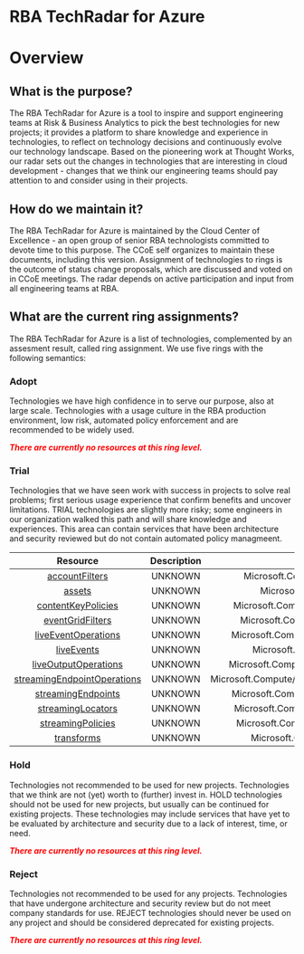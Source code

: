 
RBA TechRadar for Azure
=======================

# Overview

## What is the purpose?


The RBA TechRadar for Azure is a tool to inspire and support engineering teams at Risk & Business Analytics to pick the best technologies for new projects; it provides a platform to share knowledge and experience in technologies, to reflect on technology decisions and continuously evolve our technology landscape.  Based on the pioneering work at Thought Works, our radar sets out the changes in technologies that are interesting in cloud development - changes that we think our engineering teams should pay attention to and consider using in their projects.
## How do we maintain it?


The RBA TechRadar for Azure is maintained by the Cloud Center of Excellence - an open group of senior RBA technologists committed to devote time to this purpose.  The CCoE self organizes to maintain these documents, including this version.  Assignment of technologies to rings is the outcome of status change proposals, which are discussed and voted on in CCoE meetings.  The radar depends on active participation and input from all engineering teams at RBA.
## What are the current ring assignments?


The RBA TechRadar for Azure is a list of technologies, complemented by an assesment result, called ring assignment.  We use five rings with the following semantics:
### Adopt


Technologies we have high confidence in to serve our purpose, also at large scale.  Technologies with a usage culture in the RBA production environment, low risk, automated policy enforcement and are recommended to be widely used.  
  
***<font color="red"> There are currently no resources at this ring level. </font>***
### Trial


Technologies that we have seen work with success in projects to solve real problems;  first serious usage experience that confirm benefits and uncover limitations.  TRIAL technologies are slightly more risky; some engineers in our organization walked this path and will share knowledge and experiences.  This area can contain services that have been architecture and security reviewed but do not contain automated policy managmeent.  

|Resource|Description|Path|Status|
| :---: | :---: | :---: | :---: |
|[accountFilters](https://github.com/openrba/python-azure-techradar/tree/master/Microsoft.Compute/mediaservices/accountFilters)|UNKNOWN|Microsoft.Compute/mediaservices/accountFilters|TRIAL|
|[assets](https://github.com/openrba/python-azure-techradar/tree/master/Microsoft.Compute/mediaservices/assets)|UNKNOWN|Microsoft.Compute/mediaservices/assets|TRIAL|
|[contentKeyPolicies](https://github.com/openrba/python-azure-techradar/tree/master/Microsoft.Compute/mediaservices/contentKeyPolicies)|UNKNOWN|Microsoft.Compute/mediaservices/contentKeyPolicies|TRIAL|
|[eventGridFilters](https://github.com/openrba/python-azure-techradar/tree/master/Microsoft.Compute/mediaservices/eventGridFilters)|UNKNOWN|Microsoft.Compute/mediaservices/eventGridFilters|TRIAL|
|[liveEventOperations](https://github.com/openrba/python-azure-techradar/tree/master/Microsoft.Compute/mediaservices/liveEventOperations)|UNKNOWN|Microsoft.Compute/mediaservices/liveEventOperations|TRIAL|
|[liveEvents](https://github.com/openrba/python-azure-techradar/tree/master/Microsoft.Compute/mediaservices/liveEvents)|UNKNOWN|Microsoft.Compute/mediaservices/liveEvents|TRIAL|
|[liveOutputOperations](https://github.com/openrba/python-azure-techradar/tree/master/Microsoft.Compute/mediaservices/liveOutputOperations)|UNKNOWN|Microsoft.Compute/mediaservices/liveOutputOperations|TRIAL|
|[streamingEndpointOperations](https://github.com/openrba/python-azure-techradar/tree/master/Microsoft.Compute/mediaservices/streamingEndpointOperations)|UNKNOWN|Microsoft.Compute/mediaservices/streamingEndpointOperations|TRIAL|
|[streamingEndpoints](https://github.com/openrba/python-azure-techradar/tree/master/Microsoft.Compute/mediaservices/streamingEndpoints)|UNKNOWN|Microsoft.Compute/mediaservices/streamingEndpoints|TRIAL|
|[streamingLocators](https://github.com/openrba/python-azure-techradar/tree/master/Microsoft.Compute/mediaservices/streamingLocators)|UNKNOWN|Microsoft.Compute/mediaservices/streamingLocators|TRIAL|
|[streamingPolicies](https://github.com/openrba/python-azure-techradar/tree/master/Microsoft.Compute/mediaservices/streamingPolicies)|UNKNOWN|Microsoft.Compute/mediaservices/streamingPolicies|TRIAL|
|[transforms](https://github.com/openrba/python-azure-techradar/tree/master/Microsoft.Compute/mediaservices/transforms)|UNKNOWN|Microsoft.Compute/mediaservices/transforms|TRIAL|

### Hold


Technologies not recommended to be used for new projects. Technologies that we think are not (yet) worth to (further) invest in.  HOLD technologies should not be used for new projects, but usually can be continued for existing projects.  These technologies may include services that have yet to be evaluated by architecture and security due to a lack of interest, time, or need.  
  
***<font color="red"> There are currently no resources at this ring level. </font>***
### Reject


Technologies not recommended to be used for any projects. Technologies that have undergone architecture and security review but do not meet company standards for use.  REJECT technologies should never be used on any project and should be considered deprecated for existing projects.  
  
***<font color="red"> There are currently no resources at this ring level. </font>***